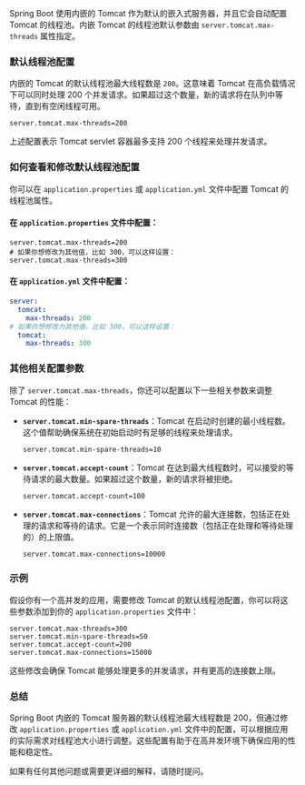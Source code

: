 Spring Boot 使用内嵌的 Tomcat 作为默认的嵌入式服务器，并且它会自动配置 Tomcat 的线程池。内嵌 Tomcat 的线程池默认参数由 `server.tomcat.max-threads` 属性指定。

### 默认线程池配置

内嵌的 Tomcat 的默认线程池最大线程数是 `200`。这意味着 Tomcat 在高负载情况下可以同时处理 200 个并发请求。如果超过这个数量，新的请求将在队列中等待，直到有空闲线程可用。

```properties
server.tomcat.max-threads=200
```

上述配置表示 Tomcat servlet 容器最多支持 200 个线程来处理并发请求。

### 如何查看和修改默认线程池配置

你可以在 `application.properties` 或 `application.yml` 文件中配置 Tomcat 的线程池属性。

#### 在 `application.properties` 文件中配置：

```properties
server.tomcat.max-threads=200
# 如果你想修改为其他值，比如 300，可以这样设置：
server.tomcat.max-threads=300
```

#### 在 `application.yml` 文件中配置：

```yaml
server:
  tomcat:
    max-threads: 200
# 如果你想修改为其他值，比如 300，可以这样设置：
  tomcat:
    max-threads: 300
```

### 其他相关配置参数

除了 `server.tomcat.max-threads`，你还可以配置以下一些相关参数来调整 Tomcat 的性能：

- **`server.tomcat.min-spare-threads`**：Tomcat 在启动时创建的最小线程数。这个值帮助确保系统在初始启动时有足够的线程来处理请求。

    ```properties
    server.tomcat.min-spare-threads=10
    ```

- **`server.tomcat.accept-count`**：Tomcat 在达到最大线程数时，可以接受的等待请求的最大数量。如果超过这个数量，新的请求将被拒绝。

    ```properties
    server.tomcat.accept-count=100
    ```

- **`server.tomcat.max-connections`**：Tomcat 允许的最大连接数，包括正在处理的请求和等待的请求。它是一个表示同时连接数（包括正在处理和等待处理的）的上限值。

    ```properties
    server.tomcat.max-connections=10000
    ```

### 示例

假设你有一个高并发的应用，需要修改 Tomcat 的默认线程池配置，你可以将这些参数添加到你的 `application.properties` 文件中：

```properties
server.tomcat.max-threads=300
server.tomcat.min-spare-threads=50
server.tomcat.accept-count=200
server.tomcat.max-connections=15000
```

这些修改会确保 Tomcat 能够处理更多的并发请求，并有更高的连接数上限。

### 总结

Spring Boot 内嵌的 Tomcat 服务器的默认线程池最大线程数是 200，但通过修改 `application.properties` 或 `application.yml` 文件中的配置，可以根据应用的实际需求对线程池大小进行调整。这些配置有助于在高并发环境下确保应用的性能和稳定性。

如果有任何其他问题或需要更详细的解释，请随时提问。